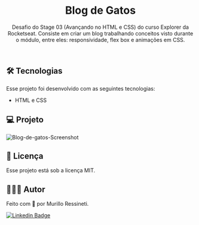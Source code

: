 <h1 align="center"> Blog de Gatos </h1>

<p align="center">
Desafio do Stage 03 (Avançando no HTML e CSS) do curso Explorer da Rocketseat. Consiste em criar um blog trabalhando conceitos visto durante o módulo, entre eles: responsividade, flex box e animações em CSS.
</p>

<br>

## 🛠 Tecnologias

Esse projeto foi desenvolvido com as seguintes tecnologias:

- HTML e CSS


## 💻 Projeto

![Blog-de-gatos-Screenshot](https://github.com/murilloressineti/explorer-rocketseat/assets/125047522/bf29e59a-44ed-4b99-921e-4dc4cef9aeb3)



## 📝 Licença

Esse projeto está sob a licença MIT.


## 🙋🏻‍♂️ Autor

Feito com 💙 por Murillo Ressineti.

[![Linkedin Badge](https://img.shields.io/badge/-Murillo-blue?style=flat-square&logo=Linkedin&logoColor=white&link=https://https://www.linkedin.com/in/murilloressineti/)](https://www.linkedin.com/in/murilloressineti/)
